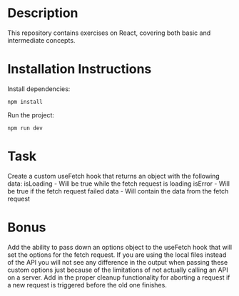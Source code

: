 # Description

This repository contains exercises on React, covering both basic and intermediate concepts.

# Installation Instructions

Install dependencies:

`npm install`

Run the project:

`npm run dev`

# Task

Create a custom useFetch hook that returns an object with the following data:
isLoading - Will be true while the fetch request is loading
isError - Will be true if the fetch request failed
data - Will contain the data from the fetch request

# Bonus
Add the ability to pass down an options object to the useFetch hook that will set the options for the fetch request.
If you are using the local files instead of the API you will not see any difference in the output when passing these custom options just because of the limitations of not actually calling an API on a server.
Add in the proper cleanup functionality for aborting a request if a new request is triggered before the old one finishes.
